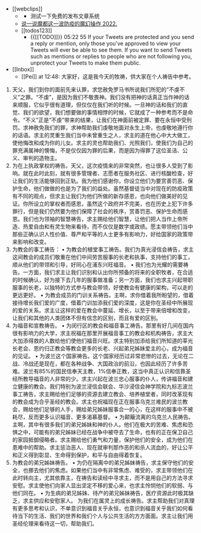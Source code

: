 - [[webclips]]
    - [](https://txt.fyi/-/2277/63fc753c/)
        - 测试一下免费的发布文章系统
    - [说一说魔都这一波防疫的魔幻操作 2022.](https://txt.fyi/-/2277/82eeaa03/)
    - [[todos123]]
        - {{[[TODO]]}} 05:22 55 If your Tweets are protected and you send a reply or mention, only those you've approved to view your Tweets will ever be able to see them. If you want to send Tweets such as mentions or replies to people who are not following you, unprotect your Tweets to make them public.
- [[Inbox]]
    - [[Pei]] at 12:48: 大家好，这是我今天的牧祷，供大家在个人祷告中参考。

1. 天父，我们到你的面前先来认罪，求您赦免罗马书所说我们所犯的“不虔不义”之罪。“不虔”，是因为我们不敬畏神。我们没有把神的话真正当作神的话来顺服，它似乎很有道理，但仅仅在我们听的时候。一旦神的话和我们的直觉、我们的欲望，我们想要做的事情相悖的时候，它就成了一种参考而不是命令。“不义”正是“不虔”带来的结果，让我们在神面前被定罪、要在永恒中受刑罚。求神赦免我们的罪，求神帮助我们虔敬地面对永生上帝，也虔敬地遵行你的话语。求主的灵重生我们当中未曾重生之人，求主的道在他心中大大做工，使他悔改和成为你的儿女。求主的灵也帮助我们、光照我们，使我们为自己的罪充满属神的懊悔，不是仅仅因为罪的后果，而是因为得罪了这位圣洁、公义、审判的造物主。
2. 为在上执政掌权的祷告。天父，这次疫情来的非常突然，也让很多人受到了影响。就在此时此刻，就有很多管理者、志愿者在服务社区、进行核酸检查，好让我们的生活能够回到正轨。我为他们感谢你，你设立他们为要赏善罚恶、保护生命，他们做做的也是为了我们的益处。虽然基督徒当中对现在的防疫政策有不同的观点，但求主让我们为他们所做的新存感恩，也向他们做美好的见证。你所设立的掌权者而感恩，虽然这个政府并不完美，也在历史上犯下许多罪行，但是我们仍然要为他们保障了社会的秩序，赏善罚恶、保护生命而感恩。我们也为领袖的智慧祷告，求主赐给他们智慧，让他们把人当作上帝所造、热爱自由和有灵生物来看待，而不仅仅是数字或政绩。愿主带领他们当中那些正确认识人性价值、尊严和平等的人士更多有影响力，好给国家的政策带来影响和改变。
3. 为教会的事工祷告：
• 为教会的植堂事工祷告。我们为真光浸信会祷告，求主这间教会的成员们敬重在他们中间劳苦服事的长老和执事，支持他们的事工，顺从他们的带领和引导，好同心在浦东兴旺福音。
• 我们也为光耀的需要祷告。一方面，我们求主让我们识别和认出你所预备的将来的全职牧者，在合适的时候确认，好为接下去几年的服事做准备；另一方面，我们也求主兴起带职服事的长老，以独特的方式参与教会带领，好使教会有健康的架构，可以走的更远更好。
• 为教会成员的门训关系祷告。主啊，求你借着我所盼望的，借着接待增长我们爱的广度，借着门训加添我们爱的深度，这是你在圣经中所展现的爱的关系。求主让这样的爱在教会中蔓延、增长，以至于带来倍增和改变，让我们和其他的人类团体不但有信念的区别，而且有爱的区别。
4. 为福音和宣教祷告。
• 为闵行区的教会和福音事工祷告。那里有好几间在国内很有影响力的大学，求主祝福在那里开展福音事工的教会和机构祷告，求主大大加添得救的人数给他们使他们福音兴旺。求主特别加添给我们所知道的莘光长老会、恩约归正教会等教会更多的长老、兴起弟兄姊妹爱主的心，成为福音的见证。
• 为波兰这个国家祷告。这个国家经历过非常悲惨的过去，无论在二战、冷战还是现在，都在各种战争、大国政治的前沿，也因此经历了许多苦难。波兰有85%的国民信奉天主教，1%信奉正教，这当中真正认识和信靠圣经所教导福音的人非常的少。求主兴起在波兰忠心服事的仆人，传讲福音和建立健康的教会。我们特别为波兰浸信会联会、华沙浸信会神学院和九标志波兰事工祷告，求主赐给他们足够的资源去建立教会、培养植堂者，同时改革现有的教会成为合乎圣经的教会。求主也祝福现在正在服事乌克兰难民的波兰教会，赐给他们足够的人手，赐给弟兄姊妹服事合一的心，在这样的服事中不被耗尽，反而更多认识福音、更多渴慕基督。
• 为颠簸流离的乌克兰人民祷告。主啊，其中有很多我们的弟兄姊妹和神的仆人。他们在极大的苦难、焦虑和恐惧之中，可能有的弟兄姊妹已经在战争中被夺去了生命，也有的正在保卫自己的家园抵御侵略者。求主赐给他们勇气和力量，保护他们的安全，成为他们在患难中的帮助。求主惩治恶人、现在就审判那作恶的和杀人流血的，好让公平和正义得到彰显、生命得到保护，和平与自由得着恢复。
5. 为教会的弟兄姊妹祷告。
• 为仍在隔离中的弟兄姊妹祷告，求主保守他们的安全，也挪去他们的焦虑。如果他们当中有非常焦虑、难受的，求主带领他们在此时转向主，尤其依靠主，在祷告和读经中寻求主，而不是用自己的方法寻求安慰。求主使他们向家人显出坚定不移的爱心来，也求主怜悯他们的软弱、与他们同在。
• 为生病的弟兄姊妹、待产的弟兄姊妹祷告，医疗资源此时极其缺乏，求主供应和安慰家人。
为我们在属灵上的成长祷告。求主帮助我们对真理有更多思考和认识，不单意识到福音关乎永恒，也意识到福音关乎我们如何看待当下的生活、我们的世界和我们个人与公共生活的方方面面。求主让我们用圣经伦理来看待这一切，帮助我们。
